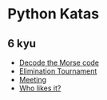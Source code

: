 # Python Katas

## 6 kyu
* [Decode the Morse code](https://www.codewars.com/kata/54b724efac3d5402db00065e)
* [Elimination Tournament](https://www.codewars.com/kata/5f631ed489e0e101a70c70a0)
* [Meeting](https://www.codewars.com/kata/59df2f8f08c6cec835000012)
* [Who likes it?](https://www.codewars.com/kata/5266876b8f4bf2da9b000362)
